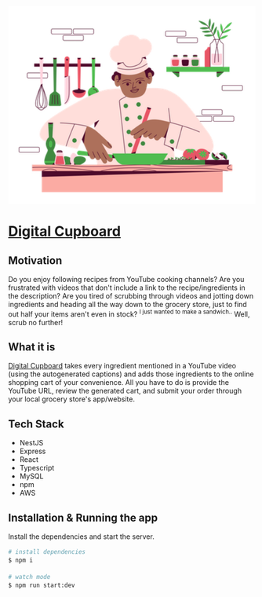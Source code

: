 <img src="assets/foodies-readme.png" align="center" width="512" />

# [Digital Cupboard](https://digitalcupboard.ca/)

## Motivation

Do you enjoy following recipes from YouTube cooking channels? Are you frustrated with videos that don't include a link to the recipe/ingredients in the description? Are you tired of scrubbing through videos and jotting down ingredients and heading all the way down to the grocery store, just to find out half your items aren't even in stock? <sup>I just wanted to make a sandwich..</sup> Well, scrub no further!

## What it is

[Digital Cupboard](https://digitalcupboard.ca/) takes every ingredient mentioned in a YouTube video (using the autogenerated captions) and adds those ingredients to the online shopping cart of your convenience. All you have to do is provide the YouTube URL, review the generated cart, and submit your order through your local grocery store's app/website.

## Tech Stack

- NestJS
- Express
- React
- Typescript
- MySQL
- npm
- AWS

## Installation & Running the app

Install the dependencies and start the server.

```bash
# install dependencies
$ npm i

# watch mode
$ npm run start:dev
```
